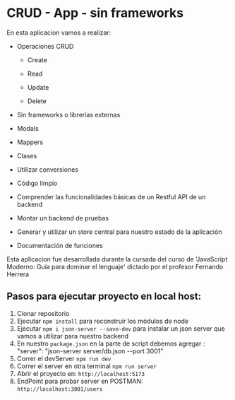 # CRUD - App - sin frameworks

En esta aplicacion vamos a realizar:

- Operaciones CRUD

  - Create

  - Read

  - Update

  - Delete

- Sin frameworks o librerías externas

- Modals

- Mappers

- Clases

- Utilizar conversiones

- Código limpio

- Comprender las funcionalidades básicas de un Restful API de un backend

- Montar un backend de pruebas

- Generar y utilizar un store central para nuestro estado de la aplicación

- Documentación de funciones

Esta aplicacion fue desarrollada durante la cursada del curso de 'JavaScript Moderno: Guía para dominar el lenguaje' dictado por el profesor Fernando Herrera

## Pasos para ejecutar proyecto en local host:

1. Clonar repositorio
2. Ejecutar `npm install` para reconstruir los módulos de node
3. Ejecutar `npm i json-server --save-dev` para instalar un json server que vamos a utilizar para nuestro backend
4. En nuestro `package.json` en la parte de script debemos agregar : "server": "json-server server/db.json --port 3001"
5. Correr el devServer `npm run dev`
6. Correr el server en otra terminal `npm run server`
7. Abrir el proyecto en: `http://localhost:5173`
8. EndPoint para probar server en POSTMAN: `http://localhost:3001/users`

